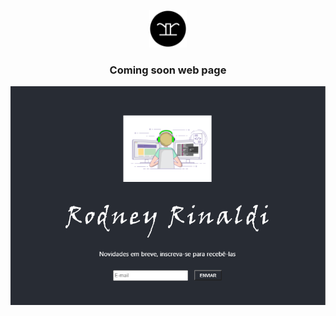<!-- START -->
<p align="center">
  <a href="#">
    <img alt="rodneyrinaldi" src="https://github.com/rodneyrinaldi/coming-soon/blob/master/public/rr-logo.svg" width="60" />
  </a>
</p>

<h3 align="center">
  Coming soon web page
</h3>

<p align="center">
  <a href="#">
    <img alt="rodneyrinaldi" src="https://github.com/rodneyrinaldi/coming-soon/blob/master/public/page.png" width="600" />
  </a>
</p>
<!-- END -->

